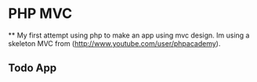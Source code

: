 # PHP MVC

** My first attempt using php to make an app using mvc design.
Im using a skeleton MVC from (http://www.youtube.com/user/phpacademy).


## Todo App
